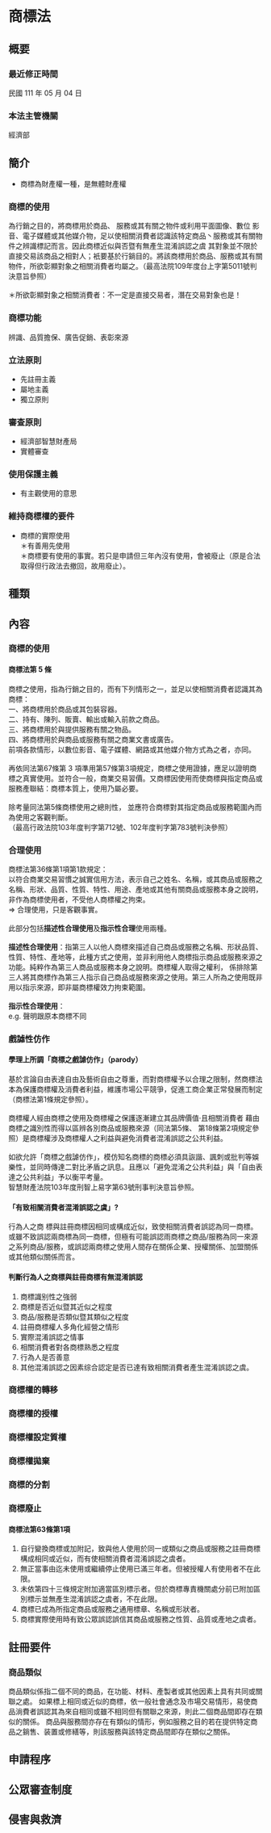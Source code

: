 # 商標法

## 概要

### 最近修正時間

民國 111 年 05 月 04 日

### 本法主管機關

經濟部

## 簡介

* 商標為財產權一種，是無體財產權

### 商標的使用

為行銷之目的，將商標用於商品、 服務或其有關之物件或利用平面圖像、數位 影音、電子媒體或其他媒介物，足以使相關消費者認識該特定商品丶服務或其有關物件之辨識標記而言。因此商標近似與否暨有無產生混淆誤認之虞 其對象並不限於直接交易該商品之相對人；衹要基於行鋿目的。將該商標用於商品、服務或其有關物件，所欲彰顯對象之相關消費者均屬之。（最高法院109年度台上字第5011號判決意旨參照）\
\
＊所欲彰顯對象之相關消費者：不一定是直接交易者，潛在交易對象也是！

### 商標功能

辨識、品質擔保、廣告促銷、表彰來源

### 立法原則

* 先註冊主義
* 屬地主義
* 獨立原則

### 審查原則

* 經濟部智慧財產局
* 實體審查

### 使用保護主義

* 有主觀使用的意思

### 維持商標權的要件

* 商標的實際使用\
  ＊有善用先使用\
  ＊商標要有使用的事實。若只是申請但三年內沒有使用，會被廢止（原是合法取得但行政法去撤回，故用廢止）。

## 種類

## 內容

### 商標的使用

#### 商標法第 5 條

商標之使用，指為行銷之目的，而有下列情形之一，並足以使相關消費者認識其為商標： \
一、將商標用於商品或其包裝容器。\
二、持有、陳列、販賣、輸出或輸入前款之商品。 \
三、將商標用於與提供服務有關之物品。\
四、將商標用於與商品或服務有關之商業文書或廣告。 \
前項各款情形，以數位影音、電子媒體、網路或其他媒介物方式為之者，亦同。\
\
再依同法第67條第 3 項準用第57條第3項規定，商標之使用證據，應足以證明商標之真實使用。並符合一般，商業交易習價。又商標因使用而使商標與指定商品或服務產聯結：商標本質上，使用乃屬必要。\
\
除考量同法第5條商標使用之總則性， 並應符合商標對其指定商品或服務範圍內而為使用之客觀判斷。\
&#x20;（最高行政法院103年度判字第712號、102年度判字第783號判決參照）

### 合理使用

商標法第36條第1項第1款規定：\
以符合商業交易習慣之誠實信用方法，表示自己之姓名、名稱，或其商品或服務之名稱、形狀、品質、性質、特性、用途、產地或其他有關商品或服務本身之說明，非作為商標使用者，不受他人商標權之拘束。\
\=> 合理使用，只是客觀事實。\
\
此部分包括**描述性合理使用**及**指示性合理**使用兩種。\
\
**描述性合理使用**：指第三人以他人商標來描述自己商品或服務之名稱、形狀品質、性質、特性、產地等，此種方式之使用，並非利用他人商標指示商品或服務來源之功能。純粹作為第三人商品或服務本身之說明。商標權人取得之權利， 係排除第三人將其商標作為第三人指示自己商品或服務來源之使用。第三人所為之使用既非用以指示來源，即非屬商標權效力拘束範圍。\
\
**指示性合理使用**：\
e.g. 聲明跟原本商標不同

### 戲謔性仿作

#### 學理上所調「商標之戲謔仿作」（parody）

基於言論自由表達自由及藝術自由之尊重，而對商標權予以合理之限制，然商標法本為保護商標權及消費者利益，維護市場公平競爭，促進工商企業正常發展而制定（商標法第1條規定參照）。\
\
商標權人經由商標之使用及商標權之保護逐漸建立其品牌價值·且相關消費者 藉由商標之識別性而得以區辨各別商品或服務來源（同法第5條、 第18條第2項規定參照）是商標權涉及商標權人之利益與避免消費者混淆誤認之公共利益。\
\
如欲允許「商標之戲謔仿作」，模仿知名商標的商標必須具詼諧、諷刺或批判等娛樂性，並同時傳達二對比矛盾之訊息。且應以「避免混淆之公共利益」與「自由表 達之公共利益」予以衡平考量。\
智慧財產法院103年度刑智上易字第63號刑事判決意旨參照。

#### 「有致相關消費者混淆誤認之虞」?

行為人之商 標與註冊商標因相同或構成近似，致使相關消費者誤認為同一商標。或雖不致誤認兩商標為同一商標，但極有可能誤認雨商標之商品/服務為同一來源之系列商品/服務，或誤認兩商標之使用人間存在關係企業、授權關係、加盟關係或其他類似關係而言。

#### 判斷行為人之商標與註冊商標有無混淆誤認

1. 商標識别性之強弱
2. 商標是否近似暨其近似之程度
3. 商品/服務是否類似暨其類似之程度
4. 註冊商標權人多角化經營之情形
5. 實際混淆誤認之情事
6. 相關消費者對各商標熟悉之程度
7. 行為人是否善意
8. 其他混淆誤認之因素综合認定是否已達有致相關消費者產生混淆誤認之虞。

### 商標權的轉移

### 商標權的授權

### 商標權設定質權

### 商標權拋棄

### 商標的分割

### 商標廢止

#### 商標法第63條第1項

1. 自行變換商標或加附記，致與他人使用於同一或類似之商品或服務之註冊商標構成相同或近似，而有使相關消費者混淆誤認之虞者。
2. 無正當事由迄未使用或繼續停止使用已滿三年者。但被授權人有使用者不在此限。
3. 未依第四十三條規定附加適當區別標示者。但於商標專責機關處分前已附加區別標示並無產生混淆誤認之虞者，不在此限。
4. 商標已成為所指定商品或服務之通用標章、名稱或形狀者。
5. 商標實際使用時有致公眾誤認誤信其商品或服務之性質、品質或產地之虞者。

## 註冊要件

### 商品類似

商品類似係指二個不同的商品，在功能、材料、產製者或其他因素上具有共同或關聯之處。 如果標上相同或近似的商標，依一般社會通念及市場交易情形，易使商品淌費者誤認其為來自相同或雖不相同但有關聯之來源，則此二個商品間即存在類似的關係。 商品與服務間亦存在有類似的情形，例如服務之目的若在提供特定商品之鋿售、装置或修繕等，則該服務與該特定商品間即存在類似之關係。

## 申請程序

## 公眾審查制度

## 侵害與救濟

